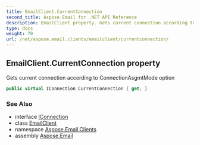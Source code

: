 ```yaml
---
title: EmailClient.CurrentConnection
second_title: Aspose.Email for .NET API Reference
description: EmailClient property. Gets current connection according to ConnectionAsgmtMode option
type: docs
weight: 70
url: /net/aspose.email.clients/emailclient/currentconnection/
---
```

## EmailClient.CurrentConnection property

Gets current connection according to ConnectionAsgmtMode option

```csharp
public virtual IConnection CurrentConnection { get; }
```

### See Also

* interface [IConnection](../../iconnection/)
* class [EmailClient](../)
* namespace [Aspose.Email.Clients](../../emailclient/)
* assembly [Aspose.Email](../../../)


